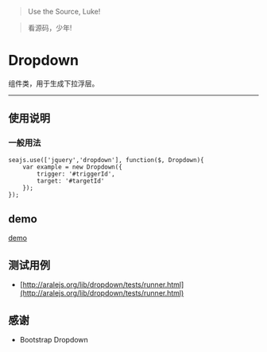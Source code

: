 >Use the Source, Luke!

>看源码，少年!

# Dropdown

组件类，用于生成下拉浮层。

---

## 使用说明

### 一般用法

```
seajs.use(['jquery','dropdown'], function($, Dropdown){
    var example = new Dropdown({
        trigger: '#triggerId',
        target: '#targetId'
    });
});
```

## demo

[demo](http://aralejs.org/lib/dropdown/examples/dropdown.htm)

## 测试用例

* [http://aralejs.org/lib/dropdown/tests/runner.html](http://aralejs.org/lib/dropdown/tests/runner.html)

## 感谢
* Bootstrap Dropdown
